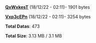 [**QxWxkesT**](/data/QxWxkesT.txt) (18/12/22 - 02:11)- 1901 bytes

[**Vxp3cEPn**](/data/Vxp3cEPn.txt) (18/12/22 - 02:11)- 3254 bytes

**Total Datas**: 473

**Total Size**: 3.13 MB / 3.1 MB